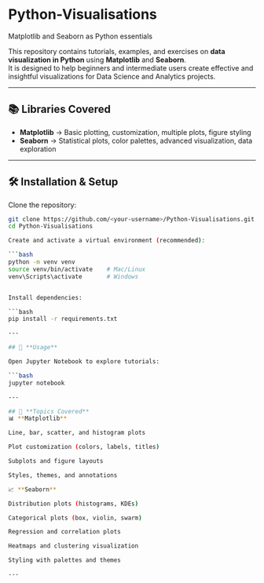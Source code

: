# Python-Visualisations
Matplotlib and Seaborn as Python essentials

This repository contains tutorials, examples, and exercises on **data visualization in Python** using **Matplotlib** and **Seaborn**.  
It is designed to help beginners and intermediate users create effective and insightful visualizations for Data Science and Analytics projects.

---

## 📚 Libraries Covered

- **Matplotlib** → Basic plotting, customization, multiple plots, figure styling  
- **Seaborn** → Statistical plots, color palettes, advanced visualization, data exploration  

---

## 🛠️ Installation & Setup

Clone the repository:

```bash
git clone https://github.com/<your-username>/Python-Visualisations.git
cd Python-Visualisations

Create and activate a virtual environment (recommended):

```bash
python -m venv venv
source venv/bin/activate    # Mac/Linux
venv\Scripts\activate       # Windows


Install dependencies:

```bash
pip install -r requirements.txt

---

## 📓 **Usage**

Open Jupyter Notebook to explore tutorials:

```bash
jupyter notebook

---

## 📖 **Topics Covered**
📊 **Matplotlib**

Line, bar, scatter, and histogram plots

Plot customization (colors, labels, titles)

Subplots and figure layouts

Styles, themes, and annotations

📈 **Seaborn**

Distribution plots (histograms, KDEs)

Categorical plots (box, violin, swarm)

Regression and correlation plots

Heatmaps and clustering visualization

Styling with palettes and themes

---
